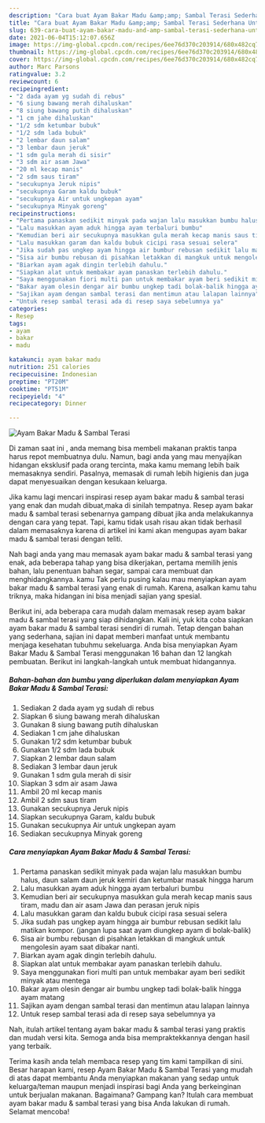 ```yaml
---
description: "Cara buat Ayam Bakar Madu &amp;amp; Sambal Terasi Sederhana Untuk Jualan"
title: "Cara buat Ayam Bakar Madu &amp;amp; Sambal Terasi Sederhana Untuk Jualan"
slug: 639-cara-buat-ayam-bakar-madu-and-amp-sambal-terasi-sederhana-untuk-jualan
date: 2021-06-04T15:12:07.656Z
image: https://img-global.cpcdn.com/recipes/6ee76d370c203914/680x482cq70/ayam-bakar-madu-sambal-terasi-foto-resep-utama.jpg
thumbnail: https://img-global.cpcdn.com/recipes/6ee76d370c203914/680x482cq70/ayam-bakar-madu-sambal-terasi-foto-resep-utama.jpg
cover: https://img-global.cpcdn.com/recipes/6ee76d370c203914/680x482cq70/ayam-bakar-madu-sambal-terasi-foto-resep-utama.jpg
author: Marc Parsons
ratingvalue: 3.2
reviewcount: 6
recipeingredient:
- "2 dada ayam yg sudah di rebus"
- "6 siung bawang merah dihaluskan"
- "8 siung bawang putih dihaluskan"
- "1 cm jahe dihaluskan"
- "1/2 sdm ketumbar bubuk"
- "1/2 sdm lada bubuk"
- "2 lembar daun salam"
- "3 lembar daun jeruk"
- "1 sdm gula merah di sisir"
- "3 sdm air asam Jawa"
- "20 ml kecap manis"
- "2 sdm saus tiram"
- "secukupnya Jeruk nipis"
- "secukupnya Garam kaldu bubuk"
- "secukupnya Air untuk ungkepan ayam"
- "secukupnya Minyak goreng"
recipeinstructions:
- "Pertama panaskan sedikit minyak pada wajan lalu masukkan bumbu halus, daun salam daun jeruk kemiri dan ketumbar masak hingga harum"
- "Lalu masukkan ayam aduk hingga ayam terbaluri bumbu"
- "Kemudian beri air secukupnya masukkan gula merah kecap manis saus tiram, madu dan air asam Jawa dan perasan jeruk nipis"
- "Lalu masukkan garam dan kaldu bubuk cicipi rasa sesuai selera"
- "Jika sudah pas ungkep ayam hingga air bumbur rebusan sedikit lalu matikan kompor. (jangan lupa saat ayam diungkep ayam di bolak-balik)"
- "Sisa air bumbu rebusan di pisahkan letakkan di mangkuk untuk mengolesin ayam saat dibakar nanti."
- "Biarkan ayam agak dingin terlebih dahulu."
- "Siapkan alat untuk membakar ayam panaskan terlebih dahulu."
- "Saya menggunakan fiori multi pan untuk membakar ayam beri sedikit minyak atau mentega"
- "Bakar ayam olesin dengar air bumbu ungkep tadi bolak-balik hingga ayam matang"
- "Sajikan ayam dengan sambal terasi dan mentimun atau lalapan lainnya"
- "Untuk resep sambal terasi ada di resep saya sebelumnya ya"
categories:
- Resep
tags:
- ayam
- bakar
- madu

katakunci: ayam bakar madu 
nutrition: 251 calories
recipecuisine: Indonesian
preptime: "PT20M"
cooktime: "PT51M"
recipeyield: "4"
recipecategory: Dinner

---
```



![Ayam Bakar Madu &amp; Sambal Terasi](https://img-global.cpcdn.com/recipes/6ee76d370c203914/680x482cq70/ayam-bakar-madu-sambal-terasi-foto-resep-utama.jpg)

Di zaman  saat ini , anda memang bisa membeli makanan praktis tanpa harus repot membuatnya dulu. Namun, bagi anda yang mau menyajikan hidangan eksklusif pada orang tercinta, maka kamu memang lebih baik memasaknya sendiri. Pasalnya, memasak di rumah lebih higienis dan juga dapat menyesuaikan dengan kesukaan keluarga.

Jika kamu lagi mencari inspirasi resep ayam bakar madu &amp; sambal terasi yang enak dan mudah dibuat,maka di sinilah tempatnya. Resep ayam bakar madu &amp; sambal terasi  sebenarnya gampang dibuat jika anda melakukannya dengan cara yang tepat. Tapi, kamu tidak usah risau akan tidak berhasil dalam memasaknya 
karena di artikel ini kami akan mengupas ayam bakar madu &amp; sambal terasi dengan teliti.  



Nah bagi anda yang mau memasak ayam bakar madu &amp; sambal terasi yang enak, ada beberapa tahap yang bisa dikerjakan, pertama memilih jenis bahan, lalu penentuan bahan segar, sampai cara membuat dan menghidangkannya. kamu Tak perlu pusing kalau mau menyiapkan ayam bakar madu &amp; sambal terasi yang enak di rumah. Karena, asalkan kamu  tahu triknya, maka hidangan ini bisa menjadi sajian yang spesial.

Berikut ini, ada beberapa cara mudah dalam memasak resep ayam bakar madu &amp; sambal terasi yang siap dihidangkan. Kali ini, yuk kita coba siapkan ayam bakar madu &amp; sambal terasi sendiri di rumah. Tetap dengan bahan yang sederhana, sajian ini dapat memberi manfaat untuk membantu menjaga kesehatan tubuhmu sekeluarga. Anda bisa menyiapkan Ayam Bakar Madu &amp; Sambal Terasi menggunakan 16 bahan dan 12 langkah pembuatan. Berikut ini langkah-langkah untuk membuat hidangannya.

<!--inarticleads1-->

##### Bahan-bahan dan bumbu yang diperlukan dalam menyiapkan Ayam Bakar Madu &amp; Sambal Terasi:

1. Sediakan 2 dada ayam yg sudah di rebus
1. Siapkan 6 siung bawang merah dihaluskan
1. Gunakan 8 siung bawang putih dihaluskan
1. Sediakan 1 cm jahe dihaluskan
1. Gunakan 1/2 sdm ketumbar bubuk
1. Gunakan 1/2 sdm lada bubuk
1. Siapkan 2 lembar daun salam
1. Sediakan 3 lembar daun jeruk
1. Gunakan 1 sdm gula merah di sisir
1. Siapkan 3 sdm air asam Jawa
1. Ambil 20 ml kecap manis
1. Ambil 2 sdm saus tiram
1. Gunakan secukupnya Jeruk nipis
1. Siapkan secukupnya Garam, kaldu bubuk
1. Gunakan secukupnya Air untuk ungkepan ayam
1. Sediakan secukupnya Minyak goreng




<!--inarticleads2-->

##### Cara menyiapkan Ayam Bakar Madu &amp; Sambal Terasi:

1. Pertama panaskan sedikit minyak pada wajan lalu masukkan bumbu halus, daun salam daun jeruk kemiri dan ketumbar masak hingga harum
1. Lalu masukkan ayam aduk hingga ayam terbaluri bumbu
1. Kemudian beri air secukupnya masukkan gula merah kecap manis saus tiram, madu dan air asam Jawa dan perasan jeruk nipis
1. Lalu masukkan garam dan kaldu bubuk cicipi rasa sesuai selera
1. Jika sudah pas ungkep ayam hingga air bumbur rebusan sedikit lalu matikan kompor. (jangan lupa saat ayam diungkep ayam di bolak-balik)
1. Sisa air bumbu rebusan di pisahkan letakkan di mangkuk untuk mengolesin ayam saat dibakar nanti.
1. Biarkan ayam agak dingin terlebih dahulu.
1. Siapkan alat untuk membakar ayam panaskan terlebih dahulu.
1. Saya menggunakan fiori multi pan untuk membakar ayam beri sedikit minyak atau mentega
1. Bakar ayam olesin dengar air bumbu ungkep tadi bolak-balik hingga ayam matang
1. Sajikan ayam dengan sambal terasi dan mentimun atau lalapan lainnya
1. Untuk resep sambal terasi ada di resep saya sebelumnya ya




Nah, itulah artikel tentang  ayam bakar madu &amp; sambal terasi  yang praktis dan mudah versi kita. Semoga anda bisa mempraktekkannya dengan hasil yang terbaik. 

Terima kasih anda telah membaca resep yang tim kami tampilkan di sini. Besar harapan kami, resep  Ayam Bakar Madu &amp; Sambal Terasi yang mudah di atas dapat membantu Anda menyiapkan makanan yang sedap untuk keluarga/teman maupun menjadi inspirasi bagi Anda yang berkeinginan untuk berjualan makanan. Bagaimana? Gampang kan? Itulah cara membuat ayam bakar madu &amp; sambal terasi yang bisa Anda lakukan di rumah. Selamat mencoba!

